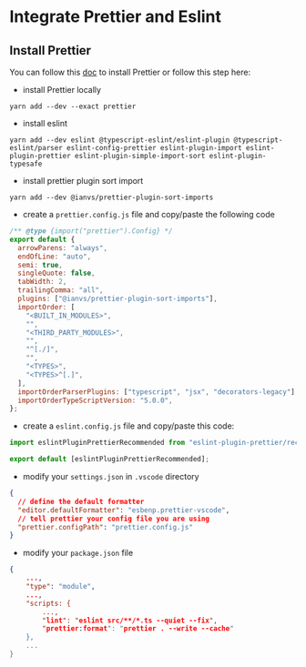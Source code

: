 # Integrate Prettier and Eslint

## Install Prettier

You can follow this [doc](https://prettier.io/docs/en/install) to install Prettier or follow this step here:

- install Prettier locally

```shell
yarn add --dev --exact prettier
```

- install eslint

```shell
yarn add --dev eslint @typescript-eslint/eslint-plugin @typescript-eslint/parser eslint-config-prettier eslint-plugin-import eslint-plugin-prettier eslint-plugin-simple-import-sort eslint-plugin-typesafe
```

- install prettier plugin sort import

```shell
yarn add --dev @ianvs/prettier-plugin-sort-imports
```

- create a `prettier.config.js` file and copy/paste the following code

```js
/** @type {import("prettier").Config} */
export default {
  arrowParens: "always",
  endOfLine: "auto",
  semi: true,
  singleQuote: false,
  tabWidth: 2,
  trailingComma: "all",
  plugins: ["@ianvs/prettier-plugin-sort-imports"],
  importOrder: [
    "<BUILT_IN_MODULES>",
    "",
    "<THIRD_PARTY_MODULES>",
    "",
    "^[./]",
    "",
    "<TYPES>",
    "<TYPES>^[.]",
  ],
  importOrderParserPlugins: ["typescript", "jsx", "decorators-legacy"],
  importOrderTypeScriptVersion: "5.0.0",
};
```

- create a `eslint.config.js` file and copy/paste this code:

```js
import eslintPluginPrettierRecommended from "eslint-plugin-prettier/recommended";

export default [eslintPluginPrettierRecommended];
```

- modify your `settings.json` in `.vscode` directory

```json
{
  // define the default formatter
  "editor.defaultFormatter": "esbenp.prettier-vscode",
  // tell prettier your config file you are using
  "prettier.configPath": "prettier.config.js"
}
```

- modify your `package.json` file

```json
{
    ...,
    "type": "module",
    ...,
    "scripts: {
        ...,
        "lint": "eslint src/**/*.ts --quiet --fix",
        "prettier:format": "prettier . --write --cache"
    },
    ...
}
```
